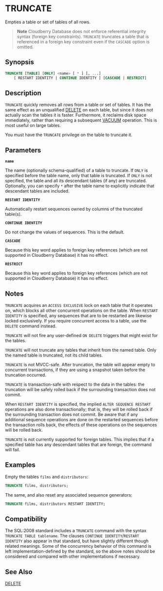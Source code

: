 # TRUNCATE

Empties a table or set of tables of all rows.

> **Note** Cloudberry Database does not enforce referential integrity syntax (foreign key constraints). `TRUNCATE` truncates a table that is referenced in a foreign key constraint even if the `CASCADE` option is omitted.

## Synopsis

```sql
TRUNCATE [TABLE] [ONLY] <name> [ * ] [, ...] 
    [ RESTART IDENTITY | CONTINUE IDENTITY ] [CASCADE | RESTRICT]
```

## Description

`TRUNCATE` quickly removes all rows from a table or set of tables. It has the same effect as an unqualified [DELETE](/docs/sql-statements/sql-stmt-delete.md) on each table, but since it does not actually scan the tables it is faster. Furthermore, it reclaims disk space immediately, rather than requiring a subsequent [VACUUM](/docs/sql-statements/sql-stmt-vacuum.md) operation. This is most useful on large tables.

You must have the `TRUNCATE` privilege on the table to truncate it.

## Parameters

**`name`**

The name (optionally schema-qualified) of a table to truncate. If `ONLY` is specified before the table name, only that table is truncated. If `ONLY` is not specified, the table and all its descendant tables (if any) are truncated. Optionally, you can specify `*` after the table name to explicitly indicate that descendant tables are included.

**`RESTART IDENTITY`**

Automatically restart sequences owned by columns of the truncated table(s).

**`CONTINUE IDENTITY`**

Do not change the values of sequences. This is the default.

**`CASCADE`**

Because this key word applies to foreign key references (which are not supported in Cloudberry Database) it has no effect.

**`RESTRICT`**

Because this key word applies to foreign key references (which are not supported in Cloudberry Database) it has no effect.

## Notes

`TRUNCATE` acquires an `ACCESS EXCLUSIVE` lock on each table that it operates on, which blocks all other concurrent operations on the table. When `RESTART IDENTITY` is specified, any sequences that are to be restarted are likewise locked exclusively. If you require concurrent access to a table, use the `DELETE` command instead.

`TRUNCATE` will not fire any user-defined `ON DELETE` triggers that might exist for the tables.

`TRUNCATE` will not truncate any tables that inherit from the named table. Only the named table is truncated, not its child tables.

`TRUNCATE` is not MVCC-safe. After truncation, the table will appear empty to concurrent transactions, if they are using a snapshot taken before the truncation occurred.

`TRUNCATE` is transaction-safe with respect to the data in the tables: the truncation will be safely rolled back if the surrounding transaction does not commit.

When `RESTART IDENTITY` is specified, the implied `ALTER SEQUENCE RESTART` operations are also done transactionally; that is, they will be rolled back if the surrounding transaction does not commit. Be aware that if any additional sequence operations are done on the restarted sequences before the transaction rolls back, the effects of these operations on the sequences will be rolled back.

`TRUNCATE` is not currently supported for foreign tables. This implies that if a specified table has any descendant tables that are foreign, the command will fail.

## Examples

Empty the tables `films` and `distributors`:

```sql
TRUNCATE films, distributors;
```

The same, and also reset any associated sequence generators:

```sql
TRUNCATE films, distributors RESTART IDENTITY;
```

## Compatibility

The SQL:2008 standard includes a `TRUNCATE` command with the syntax `TRUNCATE TABLE tablename`. The clauses `CONTINUE IDENTITY`/`RESTART IDENTITY` also appear in that standard, but have slightly different though related meanings. Some of the concurrency behavior of this command is left implementation-defined by the standard, so the above notes should be considered and compared with other implementations if necessary.

## See Also

[DELETE](/docs/sql-statements/sql-stmt-delete.md)



